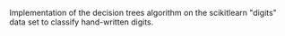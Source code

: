 Implementation of the decision trees algorithm on
the scikitlearn "digits" data set to classify hand-written
digits. 
